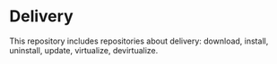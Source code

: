 Delivery
========

This repository includes repositories about delivery: download, install, uninstall, update, virtualize, devirtualize.
